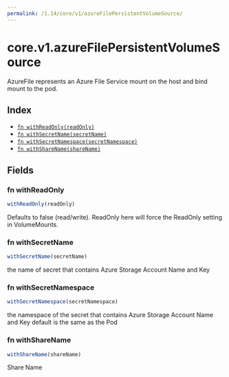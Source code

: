 ```yaml
---
permalink: /1.14/core/v1/azureFilePersistentVolumeSource/
---
```


# core.v1.azureFilePersistentVolumeSource

AzureFile represents an Azure File Service mount on the host and bind mount to the pod.

## Index

* [`fn withReadOnly(readOnly)`](#fn-withreadonly)
* [`fn withSecretName(secretName)`](#fn-withsecretname)
* [`fn withSecretNamespace(secretNamespace)`](#fn-withsecretnamespace)
* [`fn withShareName(shareName)`](#fn-withsharename)

## Fields

### fn withReadOnly

```ts
withReadOnly(readOnly)
```

Defaults to false (read/write). ReadOnly here will force the ReadOnly setting in VolumeMounts.

### fn withSecretName

```ts
withSecretName(secretName)
```

the name of secret that contains Azure Storage Account Name and Key

### fn withSecretNamespace

```ts
withSecretNamespace(secretNamespace)
```

the namespace of the secret that contains Azure Storage Account Name and Key default is the same as the Pod

### fn withShareName

```ts
withShareName(shareName)
```

Share Name